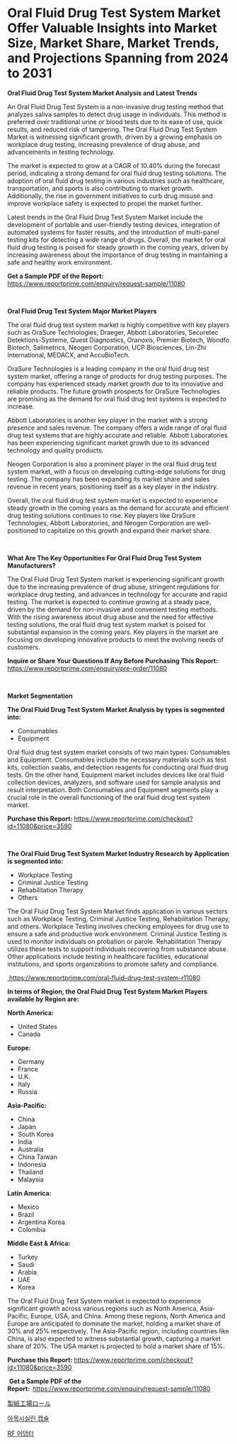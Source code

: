 <p><h1>Oral Fluid Drug Test System Market Offer Valuable Insights into Market Size, Market Share, Market Trends, and Projections Spanning from 2024 to 2031</h1></p><p><strong>Oral Fluid Drug Test System Market Analysis and Latest Trends</strong></p>
<p><p>An Oral Fluid Drug Test System is a non-invasive drug testing method that analyzes saliva samples to detect drug usage in individuals. This method is preferred over traditional urine or blood tests due to its ease of use, quick results, and reduced risk of tampering. The Oral Fluid Drug Test System Market is witnessing significant growth, driven by a growing emphasis on workplace drug testing, increasing prevalence of drug abuse, and advancements in testing technology.</p><p>The market is expected to grow at a CAGR of 10.40% during the forecast period, indicating a strong demand for oral fluid drug testing solutions. The adoption of oral fluid drug testing in various industries such as healthcare, transportation, and sports is also contributing to market growth. Additionally, the rise in government initiatives to curb drug misuse and improve workplace safety is expected to propel the market further.</p><p>Latest trends in the Oral Fluid Drug Test System Market include the development of portable and user-friendly testing devices, integration of automated systems for faster results, and the introduction of multi-panel testing kits for detecting a wide range of drugs. Overall, the market for oral fluid drug testing is poised for steady growth in the coming years, driven by increasing awareness about the importance of drug testing in maintaining a safe and healthy work environment.</p></p>
<p><strong>Get a Sample PDF of the Report:&nbsp;</strong> <a href="https://www.reportprime.com/enquiry/request-sample/11080">https://www.reportprime.com/enquiry/request-sample/11080</a></p>
<p>&nbsp;</p>
<p><strong>Oral Fluid Drug Test System Major Market Players</strong></p>
<p><p>The oral fluid drug test system market is highly competitive with key players such as OraSure Technologies, Draeger, Abbott Laboratories, Securetec Detektions-Systeme, Quest Diagnostics, Oranoxis, Premier Biotech, Wondfo Biotech, Salimetrics, Neogen Corporation, UCP Biosciences, Lin-Zhi International, MEDACX, and AccuBioTech.</p><p>OraSure Technologies is a leading company in the oral fluid drug test system market, offering a range of products for drug testing purposes. The company has experienced steady market growth due to its innovative and reliable products. The future growth prospects for OraSure Technologies are promising as the demand for oral fluid drug test systems is expected to increase.</p><p>Abbott Laboratories is another key player in the market with a strong presence and sales revenue. The company offers a wide range of oral fluid drug test systems that are highly accurate and reliable. Abbott Laboratories has been experiencing significant market growth due to its advanced technology and quality products.</p><p>Neogen Corporation is also a prominent player in the oral fluid drug test system market, with a focus on developing cutting-edge solutions for drug testing. The company has been expanding its market share and sales revenue in recent years, positioning itself as a key player in the industry.</p><p>Overall, the oral fluid drug test system market is expected to experience steady growth in the coming years as the demand for accurate and efficient drug testing solutions continues to rise. Key players like OraSure Technologies, Abbott Laboratories, and Neogen Corporation are well-positioned to capitalize on this growth and expand their market share.</p></p>
<p>&nbsp;</p>
<p><strong>What Are The Key Opportunities For Oral Fluid Drug Test System Manufacturers?</strong></p>
<p><p>The Oral Fluid Drug Test System market is experiencing significant growth due to the increasing prevalence of drug abuse, stringent regulations for workplace drug testing, and advances in technology for accurate and rapid testing. The market is expected to continue growing at a steady pace, driven by the demand for non-invasive and convenient testing methods. With the rising awareness about drug abuse and the need for effective testing solutions, the oral fluid drug test system market is poised for substantial expansion in the coming years. Key players in the market are focusing on developing innovative products to meet the evolving needs of customers.</p></p>
<p><strong>Inquire or Share Your Questions If Any Before Purchasing This Report:</strong> <a href="https://www.reportprime.com/enquiry/pre-order/11080">https://www.reportprime.com/enquiry/pre-order/11080</a></p>
<p>&nbsp;</p>
<p><strong>Market Segmentation</strong></p>
<p><strong>The Oral Fluid Drug Test System Market Analysis by types is segmented into:</strong></p>
<p><ul><li>Consumables</li><li>Equipment</li></ul></p>
<p><p>Oral fluid drug test system market consists of two main types: Consumables and Equipment. Consumables include the necessary materials such as test kits, collection swabs, and detection reagents for conducting oral fluid drug tests. On the other hand, Equipment market includes devices like oral fluid collection devices, analyzers, and software used for sample analysis and result interpretation. Both Consumables and Equipment segments play a crucial role in the overall functioning of the oral fluid drug test system market.</p></p>
<p><strong>Purchase this Report:&nbsp;</strong><a href="https://www.reportprime.com/checkout?id=11080&price=3590">https://www.reportprime.com/checkout?id=11080&price=3590</a></p>
<p>&nbsp;</p>
<p><strong>The Oral Fluid Drug Test System Market Industry Research by Application is segmented into:</strong></p>
<p><ul><li>Workplace Testing</li><li>Criminal Justice Testing</li><li>Rehabilitation Therapy</li><li>Others</li></ul></p>
<p><p>The Oral Fluid Drug Test System Market finds application in various sectors such as Workplace Testing, Criminal Justice Testing, Rehabilitation Therapy, and others. Workplace Testing involves checking employees for drug use to ensure a safe and productive work environment. Criminal Justice Testing is used to monitor individuals on probation or parole. Rehabilitation Therapy utilizes these tests to support individuals recovering from substance abuse. Other applications include testing in healthcare facilities, educational institutions, and sports organizations to promote safety and compliance.</p></p>
<p><a href="https://www.reportprime.com/oral-fluid-drug-test-system-r11080">&nbsp;https://www.reportprime.com/oral-fluid-drug-test-system-r11080</a></p>
<p><strong>In terms of Region, the Oral Fluid Drug Test System Market Players available by Region are:</strong></p>
<p>
    <p> <strong> North America: </strong>
        <ul>
            <li>United States</li>
            <li>Canada</li>
        </ul>
        </p> 
    <p> <strong> Europe: </strong>
        <ul>
            <li>Germany</li>
            <li>France</li>
            <li>U.K.</li>
            <li>Italy</li>
            <li>Russia</li>
        </ul>
        </p> 
    <p> <strong> Asia-Pacific: </strong>
        <ul>
            <li>China</li>
            <li>Japan</li>
            <li>South Korea</li>
            <li>India</li>
            <li>Australia</li>
            <li>China Taiwan</li>
            <li>Indonesia</li>
            <li>Thailand</li>
            <li>Malaysia</li>
        </ul>
        </p> 
    <p> <strong> Latin America: </strong>
        <ul>
            <li>Mexico</li>
            <li>Brazil</li>
            <li>Argentina Korea</li>
            <li>Colombia</li>
        </ul>
        </p> 
    <p> <strong> Middle East & Africa: </strong>
        <ul>
            <li>Turkey</li>
            <li>Saudi</li>
            <li>Arabia</li>
            <li>UAE</li>
            <li>Korea</li>
        </ul>
    </p>
    </p>
<p><p>The Oral Fluid Drug Test System market is expected to experience significant growth across various regions such as North America, Asia-Pacific, Europe, USA, and China. Among these regions, North America and Europe are anticipated to dominate the market, holding a market share of 30% and 25% respectively. The Asia-Pacific region, including countries like China, is also expected to witness substantial growth, capturing a market share of 20%. The USA market is projected to hold a market share of 15%.</p></p>
<p><strong>Purchase this Report: </strong><a href="https://www.reportprime.com/checkout?id=11080&price=3590">https://www.reportprime.com/checkout?id=11080&price=3590</a></p>
<p>&nbsp;<strong>Get a Sample PDF of the Report:&nbsp;&nbsp;</strong><a href="https://www.reportprime.com/enquiry/request-sample/11080">https://www.reportprime.com/enquiry/request-sample/11080</a></p>
<p><strong></strong></p>
<p><p><a href="https://medium.com/@carllane655/%E7%B4%99%E5%B7%A5%E5%A0%B4%E3%83%AD%E3%83%BC%E3%83%AB%E5%B8%82%E5%A0%B4%E5%88%86%E6%9E%90-%E3%81%9D%E3%81%AEcagr-%E5%B8%82%E5%A0%B4%E3%82%BB%E3%82%B0%E3%83%A1%E3%83%B3%E3%83%86%E3%83%BC%E3%82%B7%E3%83%A7%E3%83%B3-%E4%B8%96%E7%95%8C%E3%81%AE%E7%94%A3%E6%A5%AD%E6%A6%82%E8%A6%81-b3366fe98008">製紙工場ロール</a></p><p><a href="https://medium.com/@sherlock567567/%EC%95%84%EB%AA%A8%EC%8B%9C%EC%8B%A4%EB%A6%B0-%EC%BA%A1%EC%8A%90-%EC%8B%9C%EC%9E%A5%EC%9D%80-%EC%8B%9C%EC%9E%A5-%EC%A0%90%EC%9C%A0%EC%9C%A8-%EC%8B%9C%EC%9E%A5-%EB%8F%99%ED%96%A5-%EB%B0%8F-%EC%8B%9C%EC%9E%A5-%EC%84%B1%EC%9E%A5%EC%97%90-%EB%8C%80%ED%95%9C-%EC%A0%95%EB%B3%B4%EB%A5%BC-%EC%A0%9C%EA%B3%B5%ED%95%A9%EB%8B%88%EB%8B%A4-7fc5394869dd">아목시실린 캡슐</a></p><p><a href="https://medium.com/@cheddar67856/rf%EC%96%B4%EB%8C%91%ED%84%B0-%EC%8B%9C%EC%9E%A5-%EC%A1%B0%EC%82%AC-%EB%B3%B4%EA%B3%A0%EC%84%9C-%EC%97%AD%EC%82%AC-%EB%B0%8F-2031%EB%85%84%EA%B9%8C%EC%A7%80%EC%9D%98-%EC%98%88%EC%B8%A1-6a223082dc50">RF 어댑터</a></p></p>